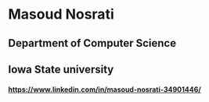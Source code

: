 # Masoud Nosrati
## Department of Computer Science
## Iowa State university


#### https://www.linkedin.com/in/masoud-nosrati-34901446/
